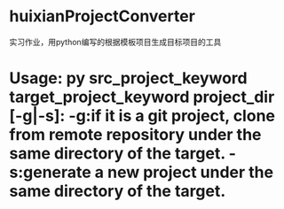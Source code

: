 ﻿# huixianProjectConverter
实习作业，用python编写的根据模板项目生成目标项目的工具
<h1>
      Usage:
  		py  
                	src_project_keyword 
                        target_project_keyword 
                        project_dir 
                        [-g|-s]: 
                                 -g:if it is a git project, clone from remote repository under the same directory of the target.
                                 -s:generate a new project under the same directory of the target.
</h1>

